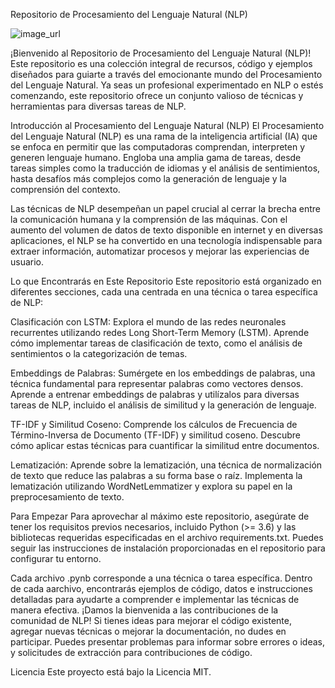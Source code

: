 Repositorio de Procesamiento del Lenguaje Natural (NLP)

![image_url](https://drive.google.com/file/d/1oBOu4SMGUuvYt5XEc6wXdb6SirhrfFwT/view?usp=drive_link)

¡Bienvenido al Repositorio de Procesamiento del Lenguaje Natural (NLP)! Este repositorio es una colección integral de recursos, código y ejemplos diseñados para guiarte a través del emocionante mundo del Procesamiento del Lenguaje Natural. Ya seas un profesional experimentado en NLP o estés comenzando, este repositorio ofrece un conjunto valioso de técnicas y herramientas para diversas tareas de NLP.

Introducción al Procesamiento del Lenguaje Natural (NLP)
El Procesamiento del Lenguaje Natural (NLP) es una rama de la inteligencia artificial (IA) que se enfoca en permitir que las computadoras comprendan, interpreten y generen lenguaje humano. Engloba una amplia gama de tareas, desde tareas simples como la traducción de idiomas y el análisis de sentimientos, hasta desafíos más complejos como la generación de lenguaje y la comprensión del contexto.

Las técnicas de NLP desempeñan un papel crucial al cerrar la brecha entre la comunicación humana y la comprensión de las máquinas. Con el aumento del volumen de datos de texto disponible en internet y en diversas aplicaciones, el NLP se ha convertido en una tecnología indispensable para extraer información, automatizar procesos y mejorar las experiencias de usuario.

Lo que Encontrarás en Este Repositorio
Este repositorio está organizado en diferentes secciones, cada una centrada en una técnica o tarea específica de NLP:

Clasificación con LSTM: Explora el mundo de las redes neuronales recurrentes utilizando redes Long Short-Term Memory (LSTM). Aprende cómo implementar tareas de clasificación de texto, como el análisis de sentimientos o la categorización de temas.

Embeddings de Palabras: Sumérgete en los embeddings de palabras, una técnica fundamental para representar palabras como vectores densos. Aprende a entrenar embeddings de palabras y utilízalos para diversas tareas de NLP, incluido el análisis de similitud y la generación de lenguaje.

TF-IDF y Similitud Coseno: Comprende los cálculos de Frecuencia de Término-Inversa de Documento (TF-IDF) y similitud coseno. Descubre cómo aplicar estas técnicas para cuantificar la similitud entre documentos.

Lematización: Aprende sobre la lematización, una técnica de normalización de texto que reduce las palabras a su forma base o raíz. Implementa la lematización utilizando WordNetLemmatizer y explora su papel en la preprocesamiento de texto.

Para Empezar
Para aprovechar al máximo este repositorio, asegúrate de tener los requisitos previos necesarios, incluido Python (>= 3.6) y las bibliotecas requeridas especificadas en el archivo requirements.txt. Puedes seguir las instrucciones de instalación proporcionadas en el repositorio para configurar tu entorno.

Cada archivo .pynb corresponde a una técnica o tarea específica. Dentro de cada aarchivo, encontrarás ejemplos de código, datos e instrucciones detalladas para ayudarte a comprender e implementar las técnicas de manera efectiva.
¡Damos la bienvenida a las contribuciones de la comunidad de NLP! Si tienes ideas para mejorar el código existente, agregar nuevas técnicas o mejorar la documentación, no dudes en participar. Puedes presentar problemas para informar sobre errores o ideas, y solicitudes de extracción para contribuciones de código.

Licencia
Este proyecto está bajo la Licencia MIT.
